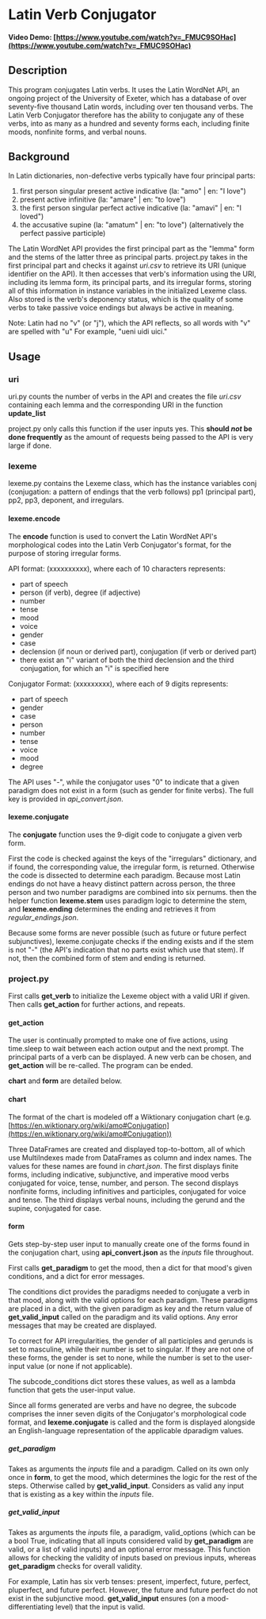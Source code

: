 # Latin Verb Conjugator
#### Video Demo: [https://www.youtube.com/watch?v=_FMUC9SOHac](https://www.youtube.com/watch?v=_FMUC9SOHac)
## Description

This program conjugates Latin verbs. It uses the Latin WordNet API, an ongoing project of the University of Exeter, which has a database of over seventy-five thousand Latin words, including over ten thousand verbs. The Latin Verb Conjugator therefore has the ability to conjugate any of these verbs, into as many as a hundred and seventy forms each, including finite moods, nonfinite forms, and verbal nouns.
## Background

In Latin dictionaries, non-defective verbs typically have four principal parts:
1. first person singular present active indicative (la: "amo" | en: "I love")
2. present active infinitive (la: "amare" | en: "to love")
3. the first person singular perfect active indicative (la: "amavi" | en: "I loved")
4. the accusative supine (la: "amatum" | en: "to love") (alternatively the perfect passive participle)

The Latin WordNet API provides the first principal part as the "lemma" form and the stems of the latter three as principal parts. project.py takes in the first principal part and checks it against *uri.csv* to retrieve its URI (unique identifier on the API). It then accesses that verb's information using the URI, including its lemma form, its principal parts, and its irregular forms, storing all of this information in instance variables in the initialized Lexeme class. Also stored is the verb's deponency status, which is the quality of some verbs to take passive voice endings but always be active in meaning.

Note: Latin had no "v" (or "j"), which the API reflects, so all words with "v" are spelled with "u"
For example, "ueni uidi uici."

## Usage

### uri
uri.py counts the number of verbs in the API and creates the file *uri.csv* containing each lemma and the corresponding URI in the function **update_list**

project.py only calls this function if the user inputs yes. This **should _not_ be done frequently** as the amount of requests being passed to the API is very large if done.

### lexeme
lexeme.py contains the Lexeme class, which has the instance variables conj (conjugation: a pattern of endings that the verb follows) pp1 (principal part), pp2, pp3, deponent, and irregulars.
#### lexeme.encode
The **encode** function is used to convert the Latin WordNet API's morphological codes into the Latin Verb Conjugator's format, for the purpose of storing irregular forms.

API format:
(xxxxxxxxxx), where each of 10 characters represents:
 - part of speech
 - person (if verb), degree (if adjective)
 - number
 - tense
 - mood
 - voice
 - gender
 - case
 - declension (if noun or derived part), conjugation (if verb or derived part)
 - there exist an "i" variant of both the third declension and the third conjugation, for which an "i" is specified here

Conjugator Format:
(xxxxxxxxx), where each of 9 digits represents:
 - part of speech
 - gender
 - case
 - person
 - number
 - tense
 - voice
 - mood
 - degree

The API uses "-", while the conjugator uses "0" to indicate that a given paradigm does not exist in a form (such as gender for finite verbs). The full key is provided in *api_convert.json*.

#### lexeme.conjugate
The **conjugate** function uses the 9-digit code to conjugate a given verb form.

First the code is checked against the keys of the "irregulars" dictionary, and if found, the corresponding value, the irregular form, is returned. Otherwise the code is dissected to determine each paradigm. Because most Latin endings do not have a heavy distinct pattern across person, the three person and two number paradigms are combined into six pernums. then the helper function **lexeme.stem** uses paradigm logic to determine the stem, and **lexeme.ending** determines the ending and retrieves it from *regular_endings.json*.

Because some forms are never possible (such as future or future perfect subjunctives), lexeme.conjugate checks if the ending exists and if the stem is not "-" (the API's indication that no parts exist which use that stem). If not, then the combined form of stem and ending is returned.

### project.py

First calls **get_verb** to initialize the Lexeme object with a valid URI if given. Then calls **get_action** for further actions, and repeats.

#### get_action

The user is continually prompted to make one of five actions, using time.sleep to wait between each action output and the next prompt. The principal parts of a verb can be displayed. A new verb can be chosen, and **get_action** will be re-called. The program can be ended.

**chart** and **form** are detailed below.

#### chart

The format of the chart is modeled off a Wiktionary conjugation chart (e.g. [https://en.wiktionary.org/wiki/amo#Conjugation](https://en.wiktionary.org/wiki/amo#Conjugation))

Three DataFrames are created and displayed top-to-bottom, all of which use MultiIndexes made from DataFrames as column and index names. The values for these names are found in *chart.json*. The first displays finite forms, including indicative, subjunctive, and imperative mood verbs conjugated for voice, tense, number, and person. The second displays nonfinite forms, including infinitives and participles, conjugated for voice and tense. The third displays verbal nouns, including the gerund and the supine, conjugated for case.

#### form

Gets step-by-step user input to manually create one of the forms found in the conjugation chart, using **api_convert.json** as the *inputs* file throughout.

First calls **get_paradigm** to get the mood, then a dict for that mood's given conditions, and a dict for error messages.

The conditions dict provides the paradigms needed to conjugate a verb in that mood, along with the valid options for each paradigm. These paradigms are placed in a dict, with the given paradigm as key and the return value of **get_valid_input** called on the paradigm and its valid options. Any error messages that may be created are displayed.

To correct for API irregularities, the gender of all participles and gerunds is set to masculine, while their number is set to singular. If they are not one of these forms, the gender is set to none, while the number is set to the user-input value (or none if not applicable).

The subcode_conditions dict stores these values, as well as a lambda function that gets the user-input value.

Since all forms generated are verbs and have no degree, the subcode comprises the inner seven digits of the Conjugator's morphological code format, and **lexeme.conjugate** is called and the form is displayed alongside an English-language representation of the applicable dparadigm values.

##### get_paradigm

Takes as arguments the *inputs* file and a paradigm. Called on its own only once in **form**, to get the mood, which determines the logic for the rest of the steps. Otherwise called by **get_valid_input**. Considers as valid any input that is existing as a key within the *inputs* file.

##### get_valid_input

Takes as arguments the *inputs* file, a paradigm, valid_options (which can be a bool True, indicating that all inputs considered valid by **get_paradigm** are valid, or a list of valid inputs) and an optional error message. This function allows for checking the validity of inputs based on previous inputs, whereas **get_paradigm** checks for overall validity.

For example, Latin has six verb tenses: present, imperfect, future, perfect, pluperfect, and future perfect.
However, the future and future perfect do not exist in the subjunctive mood. **get_valid_input** ensures (on a mood-differentiating level) that the input is valid.
